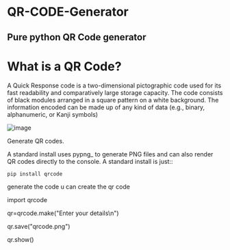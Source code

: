 # QR-CODE-Generator


## Pure python QR Code generator


What is a QR Code?
==================

A Quick Response code is a two-dimensional pictographic code used for its fast
readability and comparatively large storage capacity. The code consists of
black modules arranged in a square pattern on a white background. The
information encoded can be made up of any kind of data (e.g., binary,
alphanumeric, or Kanji symbols)

![image](https://user-images.githubusercontent.com/108206047/197936470-ad1b6024-4a32-4349-975e-ad49c3819d98.png)


Generate QR codes.

A standard install uses pypng_ to generate PNG files and can also render QR
codes directly to the console. A standard install is just::

    pip install qrcode

generate the code u can create the qr code

import qrcode

qr=qrcode.make("Enter your details\n")

qr.save("qrcode.png")

qr.show()

